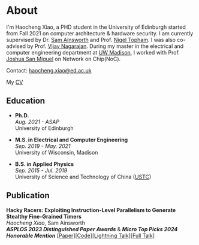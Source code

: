 # About

I'm Haocheng Xiao, a PHD student in the University of Edinburgh started from Fall 2021 on computer architecture & hardware security. I am currently supervised by Dr. [Sam Ainsworth](https://homepages.inf.ed.ac.uk/sainswo2/) and Prof. [Nigel Topham](https://homepages.inf.ed.ac.uk/npt/). I was also co-advised by Prof. [Vijay Nagarajan](https://homepages.inf.ed.ac.uk/vnagaraj/). During my master in the electrical and computer engineering department at [UW Madison](https://www.engr.wisc.edu/department/electrical-computer-engineering/), I worked with Prof. [Joshua San Miguel](https://jsm.ece.wisc.edu/) on Network on Chip(NoC).

Contact: haocheng.xiao@ed.ac.uk

<p>
  My
  <a href="/haocheng.pdf">CV</a>
</p>

## Education

- **Ph.D.**  
 *Aug. 2021 - ASAP*    
University of Edinburgh

- **M.S. in Electrical and Computer Engineering**  
 *Sep. 2019 - May. 2021*    
University of Wisconsin, Madison

- **B.S. in Applied Physics**  
 *Sep. 2015 - Jul. 2019*  
University of Science and Technology of China ([USTC](https://en.ustc.edu.cn))

## Publication

 **Hacky Racers: Exploiting Instruction-Level Parallelism to Generate Stealthy Fine-Grained Timers**  
 *Haocheng Xiao*, Sam Ainsworth  
 ***ASPLOS 2023 Distinguished Paper Awards*** & ***Micro Top Picks 2024 Honorable Mention*** [[Paper]](https://arxiv.org/abs/2211.14647)[[Code]](https://github.com/FxPiGaAo/Hacky-Racer)[[Lightning Talk]](https://www.youtube.com/watch?v=-wnKQDqeJfA)[[Full Talk]](https://www.youtube.com/watch?v=aQrIN2Hx-sU&t=8s)
